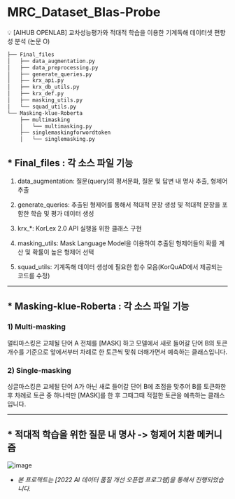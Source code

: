 # MRC_Dataset_BIas-Probe
💡 [AIHUB OPENLAB] 교차성능평가와 적대적 학습을 이용한 기계독해 데이터셋 편향성 분석 (논문 O)

```bash
├── Final_files
│   ├── data_augmentation.py
│   ├── data_preprocessing.py
│   ├── generate_queries.py
│   ├── krx_api.py
│   ├── krx_db_utils.py
│   ├── krx_def.py
│   ├── masking_utils.py
│   └── squad_utils.py
└── Masking-klue-Roberta
    ├── multimasking
    │   └── multimasking.py
    ├── singlemaskingforwordtoken
    │   └── singlemasking.py
``` 

## * Final_files : 각 소스 파일 기능

1. data_augmentation: 질문(query)의 평서문화, 질문 및 답변 내 명사 추출, 형제어 추출

2. generate_queries: 추출된 형제어를 통해서 적대적 문장 생성 및 적대적 문장을 포함한 학습 및 평가 데이터 생성

3. krx_*: KorLex 2.0 API 실행을 위한 클래스 구현

4. masking_utils: Mask Language Model을 이용하여 추출된 형제어들의 확률 계산 및 확률이 높은 형제어 선택

5. squad_utils: 기계독해 데이터 생성에 필요한 함수 모음(KorQuAD에서 제공되는 코드를 수정)

---

## * Masking-klue-Roberta : 각 소스 파일 기능


### 1) Multi-masking

멀티마스킹은 교체될 단어 A 전체를 [MASK] 하고 모델에서 새로 들어갈 단어 B의 토큰 개수를 기준으로 앞에서부터 차례로 한 토큰씩 맞춰 더해가면서 예측하는 클래스입니다.


### 2) Single-masking

싱글마스킹은 교체될 단어 A가 아닌 새로 들어갈 단어 B에 초점을 맞추어 B를 토큰화한 후 차례로 토큰 중 하나씩만 [MASK]를 한 후 그때그때 적절한 토큰을 예측하는 클래스입니다.

---

## * 적대적 학습을 위한 질문 내 명사 -> 형제어 치환 메커니즘

![image](https://user-images.githubusercontent.com/64192139/209921910-feabd184-d60c-4def-9b26-c43dd5ece750.png)



* *본 프로젝트는 [2022 AI 데이터 품질 개선 오픈랩 프로그램]을 통해서 진행되었습니다.*
